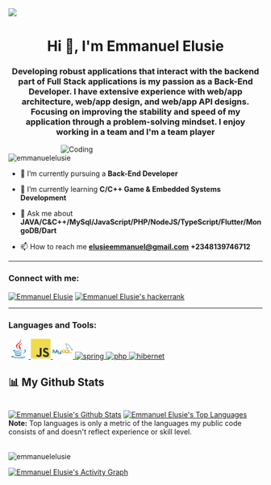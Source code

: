 

<img  src="https://www.aaditritechnology.com/images/redesign.gif">
<h1 align="center">Hi 👋, I'm Emmanuel Elusie</h1>
<h3 align="center">
Developing robust applications that interact with the backend part of Full Stack applications is my passion as a Back-End Developer. I have extensive experience with web/app architecture, web/app design, and web/app API designs. Focusing on improving the stability and speed of my application through a problem-solving mindset. I enjoy working in a team and I'm a team player</h3>

<img align="right" alt="Coding" width="400" src="https://lyshtechnology.com/admin/assets/img/animation_images/developer.gif">

<p align="left"> <img src="https://komarev.com/ghpvc/?username=elusiee&label=Profile%20views&color=0e75b6&style=flat" alt="emmanuelelusie" /> </p>

- 🔭 I’m currently pursuing a **Back-End Developer**

- 🌱 I’m currently learning **C/C++ Game & Embedded Systems Development**
 
- 💬 Ask me about **JAVA/C&C++/MySql/JavaScript/PHP/NodeJS/TypeScript/Flutter/MongoDB/Dart**

- 📫 How to reach me **elusieemmanuel@gmail.com**
                      **+2348139746712**
<hr>
<h3 align="left">Connect with me:</h3>
<p align="left">

<a href="https://www.linkedin.com/in/emmanuel-elusie-8624b01a1/" target="blank"><img align="center" src="https://raw.githubusercontent.com/rahuldkjain/github-profile-readme-generator/master/src/images/icons/Social/linked-in-alt.svg" alt="Emmanuel Elusie" height="30" width="40" /></a>
<a href="https://www.hackerrank.com/elusieemmanuel?hr_r=1" target="blank"><img align="center" src="https://raw.githubusercontent.com/rahuldkjain/github-profile-readme-generator/master/src/images/icons/Social/hackerrank.svg" alt="Emmanuel Elusie's hackerrank" height="30" width="40" /></a>
</p>
<hr>
<h3 align="left">Languages and Tools:</h3>

<p align="left"> <a href="https://www.java.com" target="_blank" rel="noreferrer"> <img src="https://raw.githubusercontent.com/devicons/devicon/master/icons/java/java-original.svg" alt="java" width="40" height="40"/> </a> <a href="https://developer.mozilla.org/en-US/docs/Web/JavaScript" target="_blank" rel="noreferrer"> <img src="https://raw.githubusercontent.com/devicons/devicon/master/icons/javascript/javascript-original.svg" alt="javascript" width="40" height="40"/> </a> <a href="https://www.mysql.com/" target="_blank" rel="noreferrer"> <img src="https://raw.githubusercontent.com/devicons/devicon/master/icons/mysql/mysql-original-wordmark.svg" alt="mySql" width="40" height="40"/> </a> <a href="https://spring.io/" target="_blank" rel="noreferrer"> <img src="https://www.vectorlogo.zone/logos/springio/springio-icon.svg" alt="spring" width="40" height="40"/> </a>
 <a href="https://www.php.net/" target="_blank" rel="noreferrer"> <img src="https://www.php.net/images/logos/php-logo.svg" alt="php" width="40" height="40"/> </a>
 <a href="https://hibernate.org/" target="_blank" rel="noreferrer"> <img src="https://www.vectorlogo.zone/logos/hibernate/hibernate-icon.svg" alt="hibernet" width="40" height="40"/> </a>
</p>


## 📊 My Github Stats
  <br/>
    <a href="https://github.com/elusiee/github-readme-stats"><img alt="Emmanuel Elusie's Github Stats" src="https://github-readme-stats.vercel.app/api?username=elusiee&show_icons=true&count_private=true&theme=react&hide_border=true&bg_color=0D1117" /></a>
  <a href="https://github.com/elusiee/github-readme-stats"><img alt="Emmanuel Elusie's Top Languages" src="https://github-readme-stats.vercel.app/api/top-langs/?username=elusiee&langs_count=8&count_private=true&layout=compact&exclude_repo=elusiee.github.io,c3,test,web-Coding,ZaraWeb-Clone&theme=react&hide_border=true&bg_color=0D1117" /></a>
  <br/>
  <b>Note:</b> Top languages is only a metric of the languages my public code consists of and doesn't reflect experience or skill level.

<br/>
<br/>

<p><img align="center" src="https://github-readme-streak-stats.herokuapp.com/?user=elusiee&&theme=tokyonight" alt="emmanuelelusie" /></p>



<a href="https://github.com/elusiee/github-readme-activity-graph"><img alt="Emmanuel Elusie's Activity Graph" src="https://github-readme-activity-graph.vercel.app/graph?username=elusiee&bg_color=0D1117&color=5BCDEC&line=5BCDEC&point=FFFFFF&hide_border=true" /></a>
<br/>




